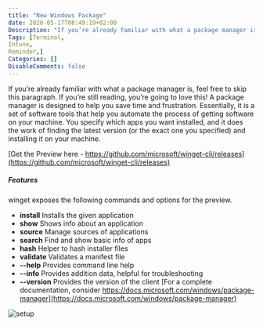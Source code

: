 ```yaml
---
title: "New Windows Package"
date: 2020-05-17T08:49:19+02:00
Description: "If you’re already familiar with what a package manager is, feel free to skip this paragraph. If you’re still reading, you’re going to love this! A package manager is designed to help you save time and frustration. Essentially, it is a set of software tools that help you automate the process of getting software on your machine. You specify which apps you want installed, and it does the work of finding the latest version (or the exact one you specified) and installing it on your machine."
Tags: [Terminal,
Intune,
Reminder,]
Categories: []
DisableComments: false
---
```


If you’re already familiar with what a package manager is, feel free to skip this paragraph. If you’re still reading, you’re going to love this! A package manager is designed to help you save time and frustration. Essentially, it is a set of software tools that help you automate the process of getting software on your machine. You specify which apps you want installed, and it does the work of finding the latest version (or the exact one you specified) and installing it on your machine.

[Get the Preview here - https://github.com/microsoft/winget-cli/releases](https://github.com/microsoft/winget-cli/releases)

##### Features

winget exposes the following commands and options for the preview.

* __install__ Installs the given application
* __show__ Shows info about an application
* __source__ Manage sources of applications
* __search__ Find and show basic info of apps
* __hash__ Helper to hash installer files
* __validate__ Validates a manifest file
* __--help__ Provides command line help
* __--info__ Provides addition data, helpful for troubleshooting
* __--version__ Provides the version of the client
[For a complete documentation, consider https://docs.microsoft.com/windows/package-manager](https://docs.microsoft.com/windows/package-manager)

![setup](/images/package_994543.png)